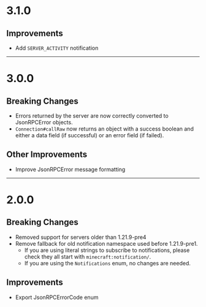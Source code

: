 # 3.1.0
## Improvements
- Add `SERVER_ACTIVITY` notification

---

# 3.0.0

## Breaking Changes
- Errors returned by the server are now correctly converted to JsonRPCError objects.
- `Connection#callRaw` now returns an object with a success boolean and either a data field (if successful) or an error field (if failed).

## Other Improvements
- Improve JsonRPCError message formatting

---

# 2.0.0

## Breaking Changes
- Removed support for servers older than 1.21.9-pre4
- Remove fallback for old notification namespace used before 1.21.9-pre1.
  - If you are using literal strings to subscribe to notifications, please check they all start with `minecraft:notification/`. 
  - If you are using the `Notifications` enum, no changes are needed.

## Improvements
- Export JsonRPCErrorCode enum
